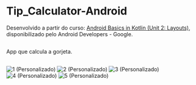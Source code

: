 # Tip_Calculator-Android
Desenvolvido a partir do curso: [Android Basics in Kotlin (Unit 2: Layouts)](https://developer.android.com/courses/android-basics-kotlin/unit-2), disponibilizado pelo Android Developers - Google.
##
App que calcula a gorjeta.
##
![1 (Personalizado)](https://github.com/DiogoMontalvao/Tip_Calculator-Android/assets/109600744/d5851790-3ee7-42ce-bee8-6e26433dedd1)
![2 (Personalizado)](https://github.com/DiogoMontalvao/Tip_Calculator-Android/assets/109600744/9c610e8f-6fcb-48ff-8d7f-6816bca78a93)
![3 (Personalizado)](https://github.com/DiogoMontalvao/Tip_Calculator-Android/assets/109600744/c7d5d51d-aa16-48dc-98c0-11da410063ee)
![4 (Personalizado)](https://github.com/DiogoMontalvao/Tip_Calculator-Android/assets/109600744/feae3b94-5650-49bc-8de3-8dd67a88eeb8)
![5 (Personalizado)](https://github.com/DiogoMontalvao/Tip_Calculator-Android/assets/109600744/6f2bbb4e-7fa6-4706-a776-4f18261c1d23)
